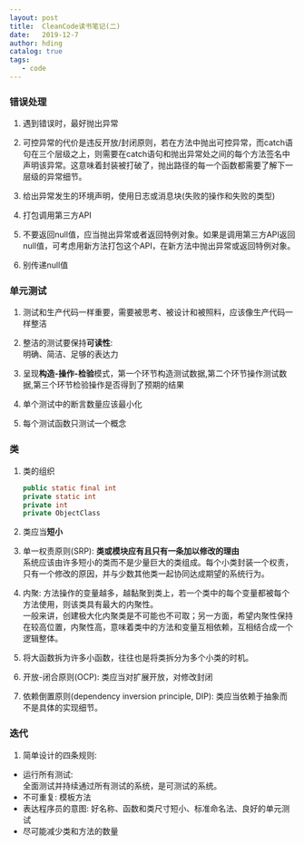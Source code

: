 ```yaml
---
layout: post
title:  CleanCode读书笔记(二)
date:   2019-12-7
author: hding
catalog: true
tags:
   - code
---
```

### 错误处理
1. 遇到错误时，最好抛出异常  

2. 可控异常的代价是违反开放/封闭原则，若在方法中抛出可控异常，而catch语句在三个层级之上，则需要在catch语句和抛出异常处之间的每个方法签名中声明该异常。这意味着封装被打破了，抛出路径的每一个函数都需要了解下一层级的异常细节。  

3. 给出异常发生的环境声明，使用日志或消息块(失败的操作和失败的类型)

4. 打包调用第三方API

5. 不要返回null值，应当抛出异常或者返回特例对象。如果是调用第三方API返回null值，可考虑用新方法打包这个API，在新方法中抛出异常或返回特例对象。

6. 别传递null值  


### 单元测试
1. 测试和生产代码一样重要，需要被思考、被设计和被照料，应该像生产代码一样整洁  

2. 整洁的测试要保持**可读性**:  
   明确、简洁、足够的表达力  

3. 呈现**构造-操作-检验**模式，第一个环节构造测试数据,第二个环节操作测试数据,第三个环节检验操作是否得到了预期的结果  

4. 单个测试中的断言数量应该最小化  

5. 每个测试函数只测试一个概念  


### 类
1. 类的组织  
   ```java
   public static final int
   private static int
   private int
   private ObjectClass
   ```

2. 类应当**短小**  

3. 单一权责原则(SRP): **类或模块应有且只有一条加以修改的理由**  
    系统应该由许多短小的类而不是少量巨大的类组成。每个小类封装一个权责，只有一个修改的原因，并与少数其他类一起协同达成期望的系统行为。  

4. 内聚: 方法操作的变量越多，越黏聚到类上，若一个类中的每个变量都被每个方法使用，则该类具有最大的内聚性。  
    一般来讲，创建极大化内聚类是不可能也不可取；另一方面，希望内聚性保持在较高位置，内聚性高，意味着类中的方法和变量互相依赖，互相结合成一个逻辑整体。  

5. 将大函数拆为许多小函数，往往也是将类拆分为多个小类的时机。  

6. 开放-闭合原则(OCP): 类应当对扩展开放，对修改封闭  

7. 依赖倒置原则(dependency inversion principle, DIP): 类应当依赖于抽象而不是具体的实现细节。


### 迭代
1. 简单设计的四条规则:
  - 运行所有测试:  
    全面测试并持续通过所有测试的系统，是可测试的系统。
  - 不可重复: 模板方法
  - 表达程序员的意图: 好名称、函数和类尺寸短小、标准命名法、良好的单元测试
  - 尽可能减少类和方法的数量






  











	













































